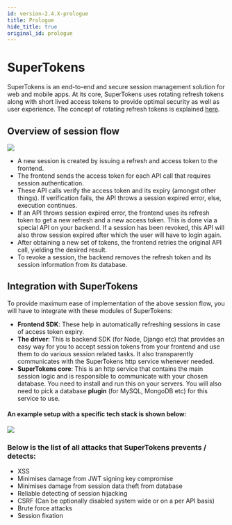 ```yaml
---
id: version-2.4.X-prologue
title: Prologue
hide_title: true
original_id: prologue
---
```


# SuperTokens

SuperTokens is an end-to-end and secure session management solution for web and mobile apps. At its core, SuperTokens uses rotating refresh tokens along with short lived access tokens to provide optimal security as well as user experience. The concept of rotating refresh tokens is explained [here](https://supertokens.io/blog/the-best-way-to-securely-manage-user-sessions?s=d).

## Overview of session flow
<img src="/docs/static/assets/session_flow.png" />

- A new session is created by issuing a refresh and access token to the frontend.
- The frontend sends the access token for each API call that requires session authentication.
- These API calls verify the access token and its expiry (amongst other things). If verification fails, the API throws a session expired error, else, execution continues.
- If an API throws session expired error, the frontend uses its refresh token to get a new refresh and a new access token. This is done via a special API on your backend. If a session has been revoked, this API will also throw session expired after which the user will have to login again.
- After obtaining a new set of tokens, the frontend retries the original API call, yielding the desired result.
- To revoke a session, the backend removes the refresh token and its session information from its database.

## Integration with SuperTokens
To provide maximum ease of implementation of the above session flow, you will have to integrate with these modules of SuperTokens:
- **Frontend SDK**: These help in automatically refreshing sessions in case of access token expiry.
- **The driver**: This is backend SDK (for Node, Django etc) that provides an easy way for you to accept session tokens from your frontend and use them to do various session related tasks. It also transparently communicates with the SuperTokens http service whenever needed.
- **SuperTokens core**: This is an http service that contains the main session logic and is responsible to communicate with your chosen database. You need to install and run this on your servers. You will also need to pick a database **plugin** (for MySQL, MongoDB etc) for this service to use.

#### An example setup with a specific tech stack is shown below:
<img src="/docs/static/assets/arch.png" />

<div class="divider"></div>

### Below is the list of all attacks that SuperTokens prevents / detects:
- XSS
- Minimises damage from JWT signing key compromise 
- Minimises damage from session data theft from database
- Reliable detecting of session hijacking
- CSRF (Can be optionally disabled system wide or on a per API basis)
- Brute force attacks
- Session fixation